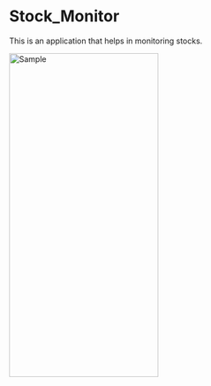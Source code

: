 # Stock_Monitor
This is an application that helps in monitoring stocks.

<img src="https://github.com/aayusss2101/Stock_Monitor/blob/master/sample.gif" width="270" height="585" alt="Sample">
